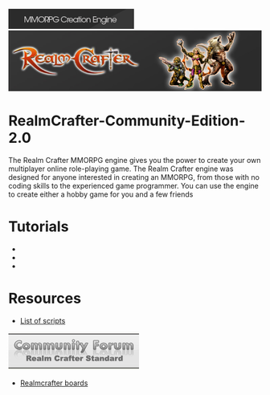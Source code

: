 ![Screenshot](header_mmorpg.gif)
![Screenshot](header_bg.jpg)


# RealmCrafter-Community-Edition-2.0
The Realm Crafter MMORPG engine gives you the power to create your own multiplayer online role-playing game. The Realm Crafter engine was designed for anyone interested in creating an MMORPG, from those with no coding skills to the experienced game programmer. You can use the engine to create either a hobby game for you and a few friends

# Tutorials
* 
* 
* 

# Resources

* [List of scripts](http://realmcrafter.boards.net/thread/22/list-scripts?page=1&scrollTo=40)



![Screenshot](logo.gif)

* [Realmcrafter boards](http://realmcrafter.boards.net/)
